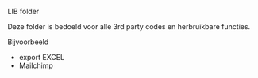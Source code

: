 LIB folder

Deze folder is bedoeld voor alle 3rd party codes en herbruikbare functies.

Bijvoorbeeld

- export EXCEL
- Mailchimp